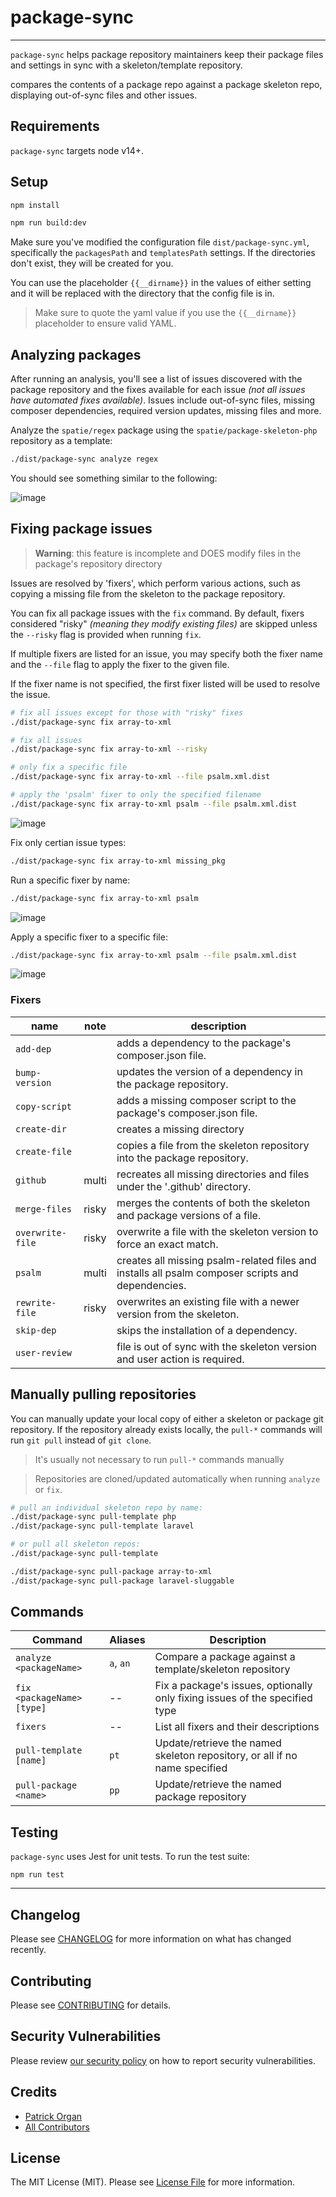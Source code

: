 # package-sync

---

`package-sync` helps package repository maintainers keep their package files and settings in sync with a skeleton/template repository.

compares the contents of a package repo against a package skeleton repo, displaying out-of-sync files and other issues.

## Requirements

`package-sync` targets node v14+.

## Setup

```bash
npm install

npm run build:dev
```

Make sure you've modified the configuration file `dist/package-sync.yml`, specifically the `packagesPath` and `templatesPath` settings.  If the directories don't exist, they will be created for you.

You can use the placeholder `{{__dirname}}` in the values of either setting and it will be replaced with the directory that the config file is in.  

> Make sure to quote the yaml value if you use the `{{__dirname}}` placeholder to ensure valid YAML.

## Analyzing packages

After running an analysis, you'll see a list of issues discovered with the package repository and the fixes available for each issue _(not all issues have automated fixes available)_.  Issues include out-of-sync files, missing composer dependencies, required version updates, missing files and more.

Analyze the `spatie/regex` package using the `spatie/package-skeleton-php` repository as a template:

```bash
./dist/package-sync analyze regex
```

You should see something similar to the following:

![image](https://user-images.githubusercontent.com/5508707/113916224-bd89e780-97ad-11eb-91f4-dee813cf1807.png)

## Fixing package issues

>
> **Warning**: this feature is incomplete and DOES modify files in the package's repository directory
>

Issues are resolved by 'fixers', which perform various actions, such as copying a missing file from the skeleton to the package repository.


You can fix all package issues with the `fix` command.  By default, fixers considered "risky" _(meaning they modify existing files)_ are skipped unless the `--risky` flag is provided when running `fix`.

If multiple fixers are listed for an issue, you may specify both the fixer name and the `--file` flag to apply the fixer to the given file.  

If the fixer name is not specified, the first fixer listed will be used to resolve the issue.

```bash
# fix all issues except for those with "risky" fixes
./dist/package-sync fix array-to-xml

# fix all issues
./dist/package-sync fix array-to-xml --risky

# only fix a specific file
./dist/package-sync fix array-to-xml --file psalm.xml.dist

# apply the 'psalm' fixer to only the specified filename
./dist/package-sync fix array-to-xml psalm --file psalm.xml.dist
```
![image](https://user-images.githubusercontent.com/5508707/113923782-f37f9980-97b6-11eb-8b29-9c6ae04c6e03.png)

Fix only certian issue types:

```bash
./dist/package-sync fix array-to-xml missing_pkg
```

Run a specific fixer by name:

```bash
./dist/package-sync fix array-to-xml psalm
```

![image](https://user-images.githubusercontent.com/5508707/113923468-91bf2f80-97b6-11eb-807d-cfaee1b107af.png)

Apply a specific fixer to a specific file:

```bash
./dist/package-sync fix array-to-xml psalm --file psalm.xml.dist
```

![image](https://user-images.githubusercontent.com/5508707/113930020-c1723580-97be-11eb-9c02-be3b94cf033b.png)

### Fixers

| name | note | description |
| --- | --- | --- |
| `add-dep` | | adds a dependency to the package's composer.json file. |
| `bump-version` | | updates the version of a dependency in the package repository. |
| `copy-script` | | adds a missing composer script to the package's composer.json file. |
| `create-dir` | | creates a missing directory |
| `create-file` | | copies a file from the skeleton repository into the package repository. |
| `github` | multi  | recreates all missing directories and files under the '.github' directory. |
| `merge-files` | risky  | merges the contents of both the skeleton and package versions of a file. |
| `overwrite-file` | risky  | overwrite a file with the skeleton version to force an exact match. |
| `psalm` | multi  | creates all missing psalm-related files and installs all psalm composer scripts and dependencies. |
| `rewrite-file` | risky  | overwrites an existing file with a newer version from the skeleton. |
| `skip-dep` | | skips the installation of a dependency. |
| `user-review` | | file is out of sync with the skeleton version and user action is required. |

## Manually pulling repositories

You can manually update your local copy of either a skeleton or package git repository.  If the repository already exists locally, the `pull-*` commands will run `git pull` instead of `git clone`.

> It's usually not necessary to run `pull-*` commands manually

> Repositories are cloned/updated automatically when running `analyze` or `fix`.

```bash
# pull an individual skeleton repo by name:
./dist/package-sync pull-template php
./dist/package-sync pull-template laravel

# or pull all skeleton repos:
./dist/package-sync pull-template
```

```bash
./dist/package-sync pull-package array-to-xml
./dist/package-sync pull-package laravel-sluggable
```

## Commands

| Command | Aliases | Description |
| --- | --- | --- |
| `analyze <packageName>` | `a`, `an` | Compare a package against a template/skeleton repository |
| `fix <packageName> [type]` | _--_ | Fix a package's issues, optionally only fixing issues of the specified type |
| `fixers` | _--_ | List all fixers and their descriptions |
| `pull-template [name]` | `pt` | Update/retrieve the named skeleton repository, or all if no name specified |
| `pull-package <name>` | `pp` | Update/retrieve the named package repository |

## Testing

`package-sync` uses Jest for unit tests.  To run the test suite:

`npm run test`

---

## Changelog

Please see [CHANGELOG](CHANGELOG.md) for more information on what has changed recently.

## Contributing

Please see [CONTRIBUTING](.github/CONTRIBUTING.md) for details.

## Security Vulnerabilities

Please review [our security policy](../../security/policy) on how to report security vulnerabilities.

## Credits

- [Patrick Organ](https://github.com/patinthehat)
- [All Contributors](../../contributors)

## License

The MIT License (MIT). Please see [License File](LICENSE) for more information.
